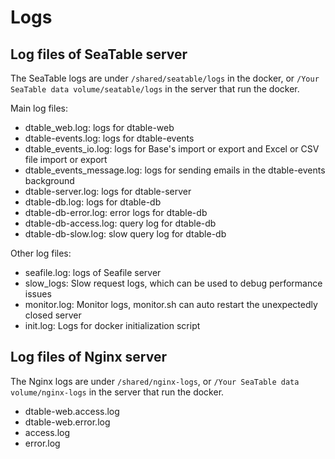 # Logs

## Log files of SeaTable server

The SeaTable logs are under `/shared/seatable/logs` in the docker, or `/Your SeaTable data volume/seatable/logs` in the server that run the docker.

Main log files:

* dtable_web.log: logs for dtable-web
* dtable-events.log: logs for dtable-events
* dtable_events_io.log: logs for Base's import or export and Excel or CSV file import or export
* dtable_events_message.log: logs for sending emails in the dtable-events background
* dtable-server.log: logs for dtable-server
* dtable-db.log: logs for dtable-db
* dtable-db-error.log: error logs for dtable-db
* dtable-db-access.log: query log for dtable-db
* dtable-db-slow.log: slow query log for dtable-db

Other log files:

* seafile.log: logs of Seafile server
* slow_logs: Slow request logs, which can be used to debug performance issues
* monitor.log: Monitor logs, monitor.sh can auto restart the unexpectedly closed server
* init.log:  Logs for docker initialization script

## Log files of Nginx server

The Nginx logs are under `/shared/nginx-logs`, or `/Your SeaTable data volume/nginx-logs` in the server that run the docker.

* dtable-web.access.log
* dtable-web.error.log
* access.log
* error.log


